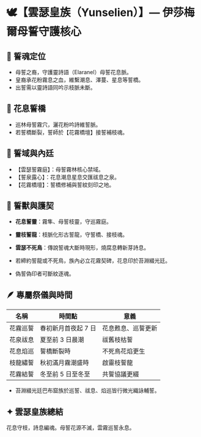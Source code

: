 
# 🕊️【雲瑟皇族（Yunselien）】— 伊莎梅爾母誓守護核心

## 📌 誓魂定位
- 母誓之裔，守護靈詩語（Elaranel）母誓花息脈。
- 皇裔承花粉霧息之血，維繫潮息、澤蔓、星息等誓橋。
- 出誓需以靈詩語同吟示枝脈未斷。

## 🌙 花息誓橋
- 巡林母誓霧穴，灑花粉吟詩維誓脈。
- 若誓橋斷裂，誓師於【花霧橋壇】接誓補枝魂。

## 🌲 誓域與內廷
- 【雲瑟誓霧庭】：母誓霧林核心禁域。
- 【誓泉露心】：花息潮息星息交匯祓息之泉。
- 【花霧橋壇】：誓橋修補與誓紋刻印之地。

## 🐉 誓獸與護契
- **花息誓靈**：霧隼、母誓枝靈，守巡霧庭。
- **靈枝誓龍**：枝脈化形古誓龍，守誓橋、接枝魂。
- **雲瑟不死鳥**：傳說誓魂大斷時現形，燒腐息轉新芽詩息。

- 若締約誓龍或不死鳥，族內必立花霧契碑，花息印於苔淵綴光廷。
- 偽誓偽印者可斷紋逐魂。

## 🪶 專屬祭儀與時間

| 名稱 | 時間點 | 意義 |
|----------------|--------------------------|-------------------------------|
| 花霧巡誓 | 春初新月首夜起 7 日 | 花息甦息、巡誓更新 |
| 花泉祓息 | 夏至前 3 日晨潮 | 祓舊枝枯誓 |
| 花息焰巡 | 誓橋斷裂時 | 不死鳥花焰更生 |
| 枝龍繡誓 | 秋初滿月霧潮盛時 | 啟靈枝誓龍 |
| 花霧結誓 | 冬至前 5 日至冬至 | 共誓協議更綴 |

- 苔淵綴光廷巴布窟族於巡誓、祓息、焰巡皆行微光織詠輔誓。

## ✦ 雲瑟皇族總結
花息守枝，詩息編魂。母誓花源不滅，雲霧巡誓永息。
